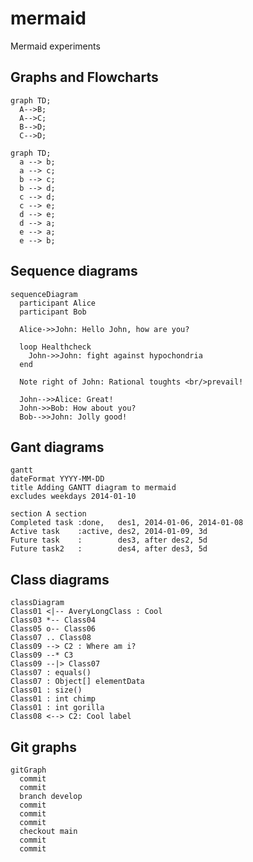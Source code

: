 # mermaid
Mermaid experiments

## Graphs and Flowcharts

```mermaid
graph TD;
  A-->B;
  A-->C;
  B-->D;
  C-->D;
```

```mermaid
graph TD;
  a --> b;
  a --> c;
  b --> c;
  b --> d;
  c --> d;
  c --> e;
  d --> e;
  d --> a;
  e --> a;
  e --> b;
```

## Sequence diagrams

```mermaid
sequenceDiagram
  participant Alice
  participant Bob
  
  Alice->>John: Hello John, how are you?
  
  loop Healthcheck
    John->>John: fight against hypochondria
  end
  
  Note right of John: Rational toughts <br/>prevail!
  
  John-->>Alice: Great!
  John->>Bob: How about you?
  Bob-->>John: Jolly good!
```

## Gant diagrams

```mermaid
gantt
dateFormat YYYY-MM-DD
title Adding GANTT diagram to mermaid
excludes weekdays 2014-01-10

section A section
Completed task :done,   des1, 2014-01-06, 2014-01-08
Active task    :active, des2, 2014-01-09, 3d
Future task    :        des3, after des2, 5d
Future task2   :        des4, after des3, 5d
```

## Class diagrams

```mermaid
classDiagram
Class01 <|-- AveryLongClass : Cool
Class03 *-- Class04
Class05 o-- Class06
Class07 .. Class08
Class09 --> C2 : Where am i?
Class09 --* C3
Class09 --|> Class07
Class07 : equals()
Class07 : Object[] elementData
Class01 : size()
Class01 : int chimp
Class01 : int gorilla
Class08 <--> C2: Cool label
```

## Git graphs

```mermaid
gitGraph
  commit
  commit
  branch develop
  commit
  commit
  commit
  checkout main
  commit
  commit
```
